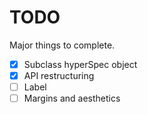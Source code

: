 # TODO
Major things to complete.

- [X] Subclass hyperSpec object
- [X] API restructuring
- [ ] Label
- [ ] Margins and aesthetics
